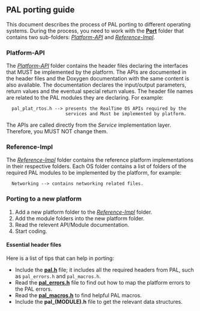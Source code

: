 ## PAL porting guide

This document describes the process of PAL porting to different operating systems. During the process, you need to work
with the [**Port**](https://github.com/ARMmbed/mbed-client-pal/tree/master/Source/Port) folder that contains two sub-folders: *[Platform-API](https://github.com/ARMmbed/pal/tree/master/Source/Port/Platform-API)* and *[Reference-Impl](https://github.com/ARMmbed/pal/tree/master/Source/Port/Reference-Impl)*.

### Platform-API

The *[Platform-API](https://github.com/ARMmbed/pal/tree/master/Source/Port/Platform-API)* folder contains the header files declaring the interfaces that MUST be implemented by the platform. The APIs are documented in the header files and the Doxygen documentation with the same content is also available.
The documentation declares the input/output parameters, return values and the eventual special return values. 
The header file names are related to the PAL modules they are declaring. For example:  
    
  ```
    pal_plat_rtos.h --> presents the RealTime OS APIs required by the   
                        services and Must be implemented by platform.
  ```

<span class="notes">The APIs are called directly from the *Service* implementation layer. Therefore, you MUST NOT change them.</span>

### Reference-Impl

The *[Reference-Impl](https://github.com/ARMmbed/pal/tree/master/Source/Port/Reference-Impl)* folder contains the reference platform implementations in their respective folders. 
Each OS folder contains a list of folders of the required PAL modules to be implemented by the platform, for example:
  
  ```
    Networking --> contains networking related files.
  ```

### Porting to a new platform

1. Add a new platform folder to the *[Reference-Impl](https://github.com/ARMmbed/pal/tree/master/Source/Port/Reference-Impl)* folder.  
2. Add the module folders into the new platform folder.  
3. Read the relevent API/Module documentation.
4. Start coding.

#### Essential header files

Here is a list of tips that can help in porting:

* Include the **[pal.h](https://github.com/ARMmbed/pal/blob/master/Source/PAL-Impl/Services-API/pal.h)** file; it includes all the required headers from PAL, such as `pal_errors.h` and `pal_macros.h`.
* Read the **[pal_errors.h](https://github.com/ARMmbed/pal/blob/master/Source/PAL-Impl/Services-API/pal_errors.h)** file to find out how to map the platform errors to the PAL errors.
* Read the **[pal_macros.h](https://github.com/ARMmbed/pal/blob/master/Source/PAL-Impl/Services-API/pal_macros.h)** to find helpful PAL macros.
* Include the **pal_(MODULE).h** file to get the relevant data structures.
